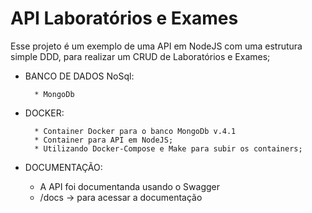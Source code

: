 API Laboratórios e Exames
=========================

Esse projeto é um exemplo de uma API em NodeJS com uma estrutura simple DDD, para realizar um CRUD de Laboratórios e Exames; 
		
- BANCO DE DADOS NoSql:

		* MongoDb
		
- DOCKER:
	
		* Container Docker para o banco MongoDb v.4.1
		* Container para API em NodeJS;
		* Utilizando Docker-Compose e Make para subir os containers;
	
- DOCUMENTAÇÃO:

	* A API foi documentanda usando o Swagger

	- <host>/docs -> para acessar a documentação

